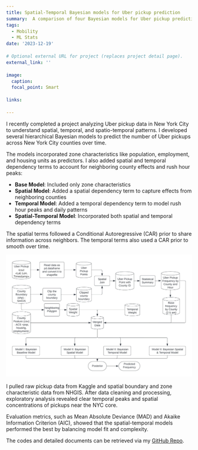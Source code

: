 ```yaml
---
title: Spatial-Temporal Bayesian models for Uber pickup prediction
summary:  A comparison of four Bayesian models for Uber pickup prediction
tags:
  - Mobility
  - ML Stats
date: '2023-12-19'

# Optional external URL for project (replaces project detail page).
external_link: ''

image:
  caption: 
  focal_point: Smart

links:

---
```


I recently completed a project analyzing Uber pickup data in New York City to understand spatial, temporal, and spatio-temporal patterns. I developed several hierarchical Bayesian models to predict the number of Uber pickups across New York City counties over time.

The models incorporated zone characteristics like population, employment, and housing units as predictors. I also added spatial and temporal dependency terms to account for neighboring county effects and rush hour peaks:

* <b>Base Model</b>: Included only zone characteristics
* <b>Spatial Model</b>: Added a spatial dependency term to capture effects from neighboring counties
* <b>Temporal Model</b>: Added a temporal dependency term to model rush hour peaks and daily patterns
* <b>Spatial-Temporal Model</b>: Incorporated both spatial and temporal dependency terms

The spatial terms followed a Conditional Autoregressive (CAR) prior to share information across neighbors. The temporal terms also used a CAR prior to smooth over time.

![work flow diagram](diagram.jpeg)

I pulled raw pickup data from Kaggle and spatial boundary and zone characteristic data from NHGIS. After data cleaning and processing, exploratory analysis revealed clear temporal peaks and spatial concentrations of pickups near the NYC core.

Evaluation metrics, such as Mean Absolute Deviance (MAD) and Akaike Information Criterion (AIC), showed that the spatial-temporal models performed the best by balancing model fit and complexity.

The codes and detailed documents can be retrieved via my [GitHub Repo](https://github.com/YaxuanSeanZhang/Bayesian-Uber-Pickup).

